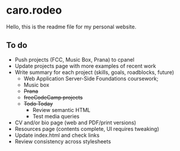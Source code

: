 # caro.rodeo

Hello, this is the readme file for my personal website.

## To do
+ Push projects (FCC, Music Box, Prana) to cpanel
+ Update projects page with more examples of recent work
+ Write summary for each project (skills, goals, roadblocks, future)
    + Web Application Server-Side Foundations coursework;
    + Music box
    + ~~Prana~~
    + ~~freeCodeCamp projects~~
    + ~~Todo Today~~
        + Review semantic HTML
        + Test media queries
+ CV and/or bio page (web and PDF/print versions)
+ Resources page (contents complete, UI requires tweaking)
+ Update index.html and check links
+ Review consistency across stylesheets
